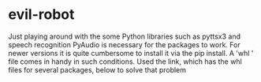 # evil-robot

Just playing around with the some Python libraries such as pyttsx3 and speech recognition
PyAudio is necessary for the packages to work. For newer versions it is quite cumbersome to install it via the pip install. A 'whl ' file comes in handy in such conditions. Used the link, which has the whl files for several packages, below to solve that problem
